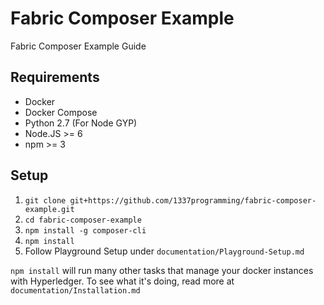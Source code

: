 # Fabric Composer Example
Fabric Composer Example Guide

## Requirements

* Docker
* Docker Compose
* Python 2.7 (For Node GYP)
* Node.JS >= 6
* npm >= 3

## Setup

1. `git clone git+https://github.com/1337programming/fabric-composer-example.git`
2. `cd fabric-composer-example`
3. `npm install -g composer-cli`
4. `npm install`
5. Follow Playground Setup under `documentation/Playground-Setup.md`

`npm install` will run many other tasks that manage your docker instances with Hyperledger. To see what it's doing, read
more at `documentation/Installation.md`
